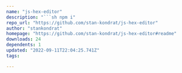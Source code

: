 ```yaml
---
name: "js-hex-editor"
description: "```sh npm i"
repo_url: "https://github.com/stan-kondrat/js-hex-editor"
author: "stankondrat"
homepage: "https://github.com/stan-kondrat/js-hex-editor#readme"
downloads: 24
dependents: 1
updated: "2022-09-11T22:04:25.741Z"
tags: 

---
```

